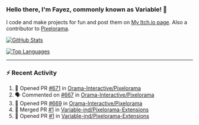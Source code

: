 ### Hello there, I'm Fayez, commonly known as Variable! 👋
I code and make projects for fun and post them on [My Itch.io page](https://variable-industries.itch.io/). Also a contributor to [Pixelorama](https://github.com/Orama-Interactive/Pixelorama).

[![GitHub Stats](https://github-readme-stats.vercel.app/api/?username=Variable-ind&show_icons=true&theme=merko)](https://github.com/anuraghazra/github-readme-stats)

[![Top Languages](https://github-readme-stats.vercel.app/api/top-langs/?username=Variable-ind&layout=compact&theme=merko)](https://github.com/anuraghazra/github-readme-stats)

---

### :zap: Recent Activity

<!--START_SECTION:activity-->
1. 💪 Opened PR [#671](https://github.com/Orama-Interactive/Pixelorama/pull/671) in [Orama-Interactive/Pixelorama](https://github.com/Orama-Interactive/Pixelorama)
2. 🗣 Commented on [#667](https://github.com/Orama-Interactive/Pixelorama/issues/667) in [Orama-Interactive/Pixelorama](https://github.com/Orama-Interactive/Pixelorama)
3. 💪 Opened PR [#669](https://github.com/Orama-Interactive/Pixelorama/pull/669) in [Orama-Interactive/Pixelorama](https://github.com/Orama-Interactive/Pixelorama)
4. 🎉 Merged PR [#1](https://github.com/Variable-ind/Pixelorama-Extensions/pull/1) in [Variable-ind/Pixelorama-Extensions](https://github.com/Variable-ind/Pixelorama-Extensions)
5. 💪 Opened PR [#1](https://github.com/Variable-ind/Pixelorama-Extensions/pull/1) in [Variable-ind/Pixelorama-Extensions](https://github.com/Variable-ind/Pixelorama-Extensions)
<!--END_SECTION:activity-->

<!--
**Variable-ind/Variable-ind** is a ✨ _special_ ✨ repository because its `README.md` (this file) appears on your GitHub profile.

Here are some ideas to get you started:
- 🌱 I’m currently studying at ...
- 🔭 I’m currently working on ...
- 👯 I’m looking to collaborate on ...
- 🤔 I’m looking for help with ...
- 💬 Ask me about ...
- 📫 How to reach me: ...
- ⚡ Fun fact: ...
-->
